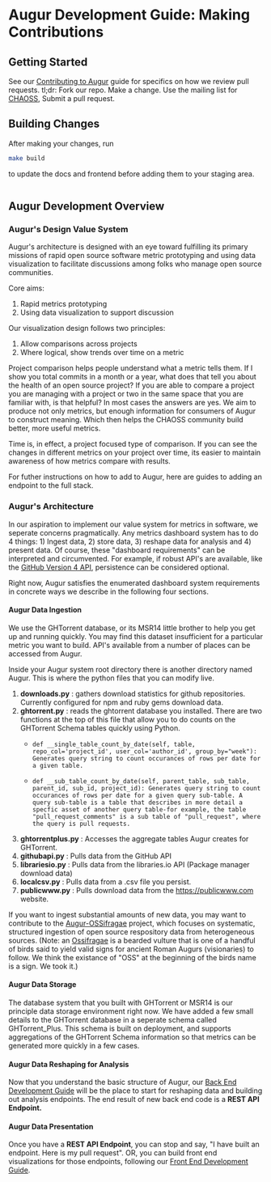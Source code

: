 # Augur Development Guide: Making Contributions

## Getting Started
See our [Contributing to Augur](./Contributing.md) guide for specifics on how we review pull requests. tl;dr: Fork our repo. Make a change. Use the mailing list for [CHAOSS](https://lists.linuxfoundation.org/mailman/listinfo/oss-health-metrics), Submit a pull request. 

## Building Changes
After making your changes, run 
```bash
make build
```  
to update the docs and frontend before adding them to your staging area.
```
```

## Augur Development Overview

### Augur's Design Value System
Augur's architecture is designed with an eye toward fulfilling its primary missions of rapid open source software metric prototyping and using data visualization to facilitate discussions among folks who manage open source communities. 

Core aims: 

1. Rapid metrics prototyping
1. Using data visualization to support discussion

Our visualization design follows two principles:

1. Allow comparisons across projects
2. Where logical, show trends over time on a metric

Project comparison helps people understand what a metric tells them.  If I show you total commits in a month or a year, what does that tell you about the health of an open source project?  If  you are able to compare a project you are managing with a project or two in the same space that you are familiar with, is that helpful? In most cases the answers are yes. We aim to produce not only metrics, but enough information for consumers of Augur to construct meaning. Which then helps the CHAOSS community build better, more useful metrics. 

Time is, in effect, a project focused type of comparison. If you can see the changes in different metrics on your project over time, its easier to maintain awareness of how metrics compare with results. 

For futher instructions on how to add to Augur, here are guides to adding an endpoint to the full stack. 

### Augur's Architecture
In our aspiration to implement our value system for metrics in software, we seperate concerns pragmatically.  Any metrics dashboard system has to do 4 things: 1) Ingest data, 2) store data, 3) reshape data for analysis and 4) present data. Of course, these "dashboard requirements" can be interpreted and circumvented.  For example, if robust API's are available, like the [GitHub Version 4 API](https://developer.github.com/v4/), persistence can be considered optional. 

Right now, Augur satisfies the enumerated dashboard system requirements in concrete ways we describe in the following four sections. 

#### Augur Data Ingestion
We use the GHTorrent database, or its MSR14 little brother to help you get up and running quickly. You may find this dataset insufficient for a particular metric you want to build. API's available from a number of places can be accessed from Augur. 

Inside your Augur system root directory there is another directory named Augur.  This is where the python files that you can modify live.  

1. **downloads.py** : gathers download statistics for github repositories. Currently configured for npm and ruby gems download data. 
2. **ghtorrent.py** : reads the ghtorrent database you installed.  There are two functions at the top of this file that allow you to do counts on the GHTorrent Schema tables quickly using Python. 
    -     def __single_table_count_by_date(self, table, repo_col='project_id', user_col='author_id', group_by="week"): Generates query string to count occurances of rows per date for a given table.
    -     def __sub_table_count_by_date(self, parent_table, sub_table, parent_id, sub_id, project_id): Generates query string to count occurances of rows per date for a given query sub-table. A query sub-table is a table that describes in more detail a specfic asset of another query table-for example, the table "pull_request_comments" is a sub table of "pull_request", where the query is pull requests.
3. **ghtorrentplus.py** : Accesses the aggregate tables Augur creates for GHTorrent. 
4. **githubapi.py** : Pulls data from the GitHub API
5. **librariesio.py** : Pulls data from the libraries.io API (Package manager download data)
6. **localcsv.py** : Pulls data from a .csv file you persist. 
7. **publicwww.py** : Pulls download data from the https://publicwww.com website.

If you want to ingest substantial amounts of new data, you may want to contribute to the [Augur-OSSifragae](https://github.com/OSSHealth/augur-ossifragae) project, which focuses on systematic, structured ingestion of open source respository data from heterogeneous sources. (Note: an [Ossifragae](https://en.wikipedia.org/wiki/Bearded_Vulture) is a bearded vulture that is one of a handful of birds said to yield valid signs for ancient Roman Augurs (visionaries) to follow. We think the existance of "OSS" at the beginning of the birds name is a sign. We took it.)

#### Augur Data Storage
The database system that you built with GHTorrent or MSR14 is our principle data storage environment right now. We have added a few small details to the GHTorrent database in a seperate schema called GHTorrent_Plus.  This schema is built on deployment, and supports aggregations of the GHTorrent Schema information so that metrics can be generated more quickly in a few cases. 

#### Augur Data Reshaping for Analysis
Now that you understand the basic structure of Augur, our [Back End Development Guide](docs/dev-guide-pt1.md) will be the place to start for reshaping data and building out analysis endpoints. The end result of new back end code is a **REST API Endpoint.**

#### Augur Data Presentation 
Once you have a **REST API Endpoint**, you can stop and say, "I have built an endpoint. Here is my pull request".  OR, you can build front end visualizations for those endpoints, following our [Front End Development Guide](docs/dev-guide-pt2.md).

